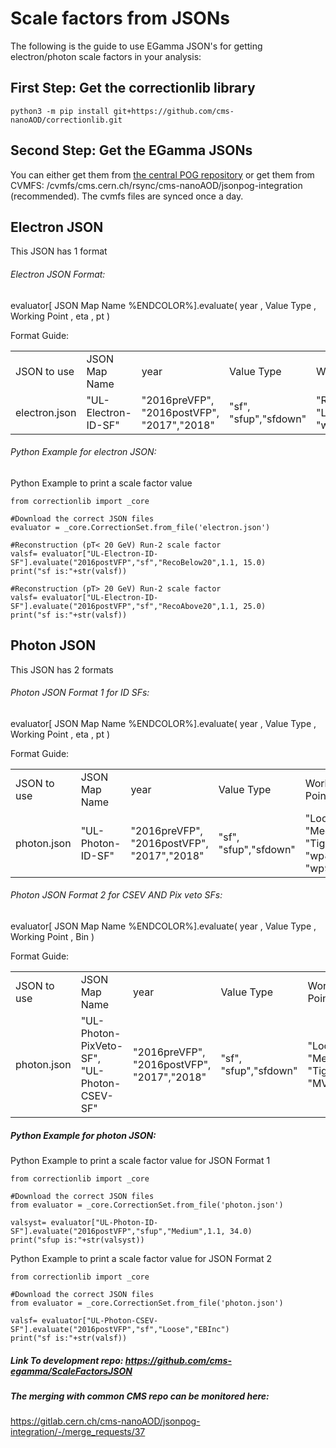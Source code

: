 <!---
-->
# Scale factors from JSONs

The following is the guide to use EGamma JSON's for getting electron/photon scale factors in your analysis:

## First Step: Get the correctionlib library

    python3 -m pip install git+https://github.com/cms-nanoAOD/correctionlib.git

## Second Step: Get the EGamma JSONs

You can either get them from [the central POG
repository](https://gitlab.cern.ch/cms-nanoAOD/jsonpog-integration/-/tree/master/POG/EGM)
or get them from CVMFS:
/cvmfs/cms.cern.ch/rsync/cms-nanoAOD/jsonpog-integration (recommended).
The cvmfs files are synced once a day.

## Electron JSON

This JSON has 1 format

###### Electron JSON Format:

evaluator\[<span class="twiki-macro GREEN"></span> JSON Map Name
%ENDCOLOR%\].evaluate(<span class="twiki-macro GREEN"></span> year
<span class="twiki-macro ENDCOLOR"></span>,<span class="twiki-macro GREEN"></span>
Value Type
<span class="twiki-macro ENDCOLOR"></span>,<span class="twiki-macro GREEN"></span>
Working Point
<span class="twiki-macro ENDCOLOR"></span>,<span class="twiki-macro GREEN"></span>
eta <span class="twiki-macro ENDCOLOR"></span>,
<span class="twiki-macro GREEN"></span> pt
<span class="twiki-macro ENDCOLOR"></span>)

Format Guide:

|               |                                                                                                  |                                                                                         |                                                                                               |                                                                                                                |                                                                                        |                                                                                       |
| ------------- | ------------------------------------------------------------------------------------------------ | --------------------------------------------------------------------------------------- | --------------------------------------------------------------------------------------------- | -------------------------------------------------------------------------------------------------------------- | -------------------------------------------------------------------------------------- | ------------------------------------------------------------------------------------- |
| JSON to use   | <span class="twiki-macro GREEN"></span> JSON Map Name <span class="twiki-macro ENDCOLOR"></span> | <span class="twiki-macro GREEN"></span> year <span class="twiki-macro ENDCOLOR"></span> | <span class="twiki-macro GREEN"></span> Value Type <span class="twiki-macro ENDCOLOR"></span> | <span class="twiki-macro GREEN"></span> Working Point <span class="twiki-macro ENDCOLOR"></span>               | <span class="twiki-macro GREEN"></span> eta <span class="twiki-macro ENDCOLOR"></span> | <span class="twiki-macro GREEN"></span> pt <span class="twiki-macro ENDCOLOR"></span> |
| electron.json | "UL-Electron-ID-SF"                                                                              | "2016preVFP", "2016postVFP", "2017","2018"                                              | "sf", "sfup","sfdown"                                                                         | "RecoBelow20","RecoAbove20","Veto", "Loose", "Medium", "Tight", "wp80iso", "wp80noiso", "wp90iso", "wp90noiso" | float value                                                                            | float value                                                                           |

###### Python Example for electron JSON:

Python Example to print a scale factor value

    from correctionlib import _core
    
    #Download the correct JSON files 
    evaluator = _core.CorrectionSet.from_file('electron.json')
    
    #Reconstruction (pT< 20 GeV) Run-2 scale factor
    valsf= evaluator["UL-Electron-ID-SF"].evaluate("2016postVFP","sf","RecoBelow20",1.1, 15.0)
    print("sf is:"+str(valsf))
    
    #Reconstruction (pT> 20 GeV) Run-2 scale factor
    valsf= evaluator["UL-Electron-ID-SF"].evaluate("2016postVFP","sf","RecoAbove20",1.1, 25.0)
    print("sf is:"+str(valsf))

## Photon JSON

This JSON has 2 formats

###### Photon JSON Format 1 for ID SFs:

evaluator\[<span class="twiki-macro GREEN"></span> JSON Map Name
%ENDCOLOR%\].evaluate(<span class="twiki-macro GREEN"></span> year
<span class="twiki-macro ENDCOLOR"></span>,<span class="twiki-macro GREEN"></span>
Value Type
<span class="twiki-macro ENDCOLOR"></span>,<span class="twiki-macro GREEN"></span>
Working Point
<span class="twiki-macro ENDCOLOR"></span>,<span class="twiki-macro GREEN"></span>
eta <span class="twiki-macro ENDCOLOR"></span>,
<span class="twiki-macro GREEN"></span> pt
<span class="twiki-macro ENDCOLOR"></span>)

Format Guide:

|             |                                                                                                  |                                                                                         |                                                                                               |                                                                                                  |                                                                                        |                                                                                       |
| ----------- | ------------------------------------------------------------------------------------------------ | --------------------------------------------------------------------------------------- | --------------------------------------------------------------------------------------------- | ------------------------------------------------------------------------------------------------ | -------------------------------------------------------------------------------------- | ------------------------------------------------------------------------------------- |
| JSON to use | <span class="twiki-macro GREEN"></span> JSON Map Name <span class="twiki-macro ENDCOLOR"></span> | <span class="twiki-macro GREEN"></span> year <span class="twiki-macro ENDCOLOR"></span> | <span class="twiki-macro GREEN"></span> Value Type <span class="twiki-macro ENDCOLOR"></span> | <span class="twiki-macro GREEN"></span> Working Point <span class="twiki-macro ENDCOLOR"></span> | <span class="twiki-macro GREEN"></span> eta <span class="twiki-macro ENDCOLOR"></span> | <span class="twiki-macro GREEN"></span> pt <span class="twiki-macro ENDCOLOR"></span> |
| photon.json | "UL-Photon-ID-SF"                                                                                | "2016preVFP", "2016postVFP", "2017","2018"                                              | "sf", "sfup","sfdown"                                                                         | "Loose", "Medium", "Tight", "wp80", "wp90"                                                       | float value                                                                            | float value                                                                           |

###### Photon JSON Format 2 for CSEV AND Pix veto SFs:

evaluator\[<span class="twiki-macro GREEN"></span> JSON Map Name
%ENDCOLOR%\].evaluate(<span class="twiki-macro GREEN"></span> year
<span class="twiki-macro ENDCOLOR"></span>,<span class="twiki-macro GREEN"></span>
Value Type
<span class="twiki-macro ENDCOLOR"></span>,<span class="twiki-macro GREEN"></span>
Working Point <span class="twiki-macro ENDCOLOR"></span>,
<span class="twiki-macro GREEN"></span> Bin
<span class="twiki-macro ENDCOLOR"></span>)

Format Guide:

|             |                                                                                                  |                                                                                         |                                                                                               |                                                                                                  |                                                                                        |
| ----------- | ------------------------------------------------------------------------------------------------ | --------------------------------------------------------------------------------------- | --------------------------------------------------------------------------------------------- | ------------------------------------------------------------------------------------------------ | -------------------------------------------------------------------------------------- |
| JSON to use | <span class="twiki-macro GREEN"></span> JSON Map Name <span class="twiki-macro ENDCOLOR"></span> | <span class="twiki-macro GREEN"></span> year <span class="twiki-macro ENDCOLOR"></span> | <span class="twiki-macro GREEN"></span> Value Type <span class="twiki-macro ENDCOLOR"></span> | <span class="twiki-macro GREEN"></span> Working Point <span class="twiki-macro ENDCOLOR"></span> | <span class="twiki-macro GREEN"></span> Bin <span class="twiki-macro ENDCOLOR"></span> |
| photon.json | "UL-Photon-PixVeto-SF", "UL-Photon-CSEV-SF"                                                      | "2016preVFP", "2016postVFP", "2017","2018"                                              | "sf", "sfup","sfdown"                                                                         | "Loose", "Medium", "Tight", "MVA"                                                                | "EBInc","EBHighR9", "EBLowR9", "EEInc", "EEHighR9", "EELowR9"                          |

##### Python Example for photon JSON:

Python Example to print a scale factor value for JSON Format 1

    from correctionlib import _core
    
    #Download the correct JSON files 
    from evaluator = _core.CorrectionSet.from_file('photon.json')
    
    valsyst= evaluator["UL-Photon-ID-SF"].evaluate("2016postVFP","sfup","Medium",1.1, 34.0)
    print("sfup is:"+str(valsyst))

Python Example to print a scale factor value for JSON Format 2

    from correctionlib import _core
    
    #Download the correct JSON files 
    from evaluator = _core.CorrectionSet.from_file('photon.json')
    
    valsf= evaluator["UL-Photon-CSEV-SF"].evaluate("2016postVFP","sf","Loose","EBInc")
    print("sf is:"+str(valsf))

##### Link To development repo: <https://github.com/cms-egamma/ScaleFactorsJSON>

##### The merging with common CMS repo can be monitored here:

<https://gitlab.cern.ch/cms-nanoAOD/jsonpog-integration/-/merge_requests/37>
